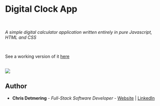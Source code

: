 # Digital Clock App

<br>

_A simple digital calculator application written entirely in pure Javascript, HTML and CSS_

<br>

See a working version of it [here](https://andysterks.github.io/calculator-3/)

<br>

<image src="images/calculator-screenshot.jpg">

## Author

* **Chris Detmering** - *Full-Stack Software Developer* - [Website](https://github.com/chrisdetmering) | [LinkedIn](https://www.linkedin.com/in/chris-detmering-1b8b9851)
